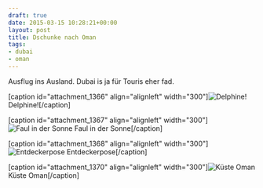 ```yaml
---
draft: true
date: 2015-03-15 10:28:21+00:00
layout: post
title: Dschunke nach Oman
tags:
- dubai
- oman
---
```


Ausflug ins Ausland. Dubai is ja für Touris eher fad.

[caption id="attachment_1366" align="alignleft" width="300"]![Delphine!](http://clemi.ag3r.at/wp-content/uploads/2015/03/DSC_0052-300x200.jpg) Delphine![/caption]

[caption id="attachment_1367" align="alignleft" width="300"]![Faul in der Sonne](http://clemi.ag3r.at/wp-content/uploads/2015/03/DSC_0060-300x200.jpg) Faul in der Sonne[/caption]

[caption id="attachment_1368" align="alignleft" width="300"]![Entdeckerpose](http://clemi.ag3r.at/wp-content/uploads/2015/03/DSC_0064-300x200.jpg) Entdeckerpose[/caption]

[caption id="attachment_1370" align="alignleft" width="300"]![Küste Oman](http://clemi.ag3r.at/wp-content/uploads/2015/03/DSC_0061-300x200.jpg) Küste Oman[/caption]
